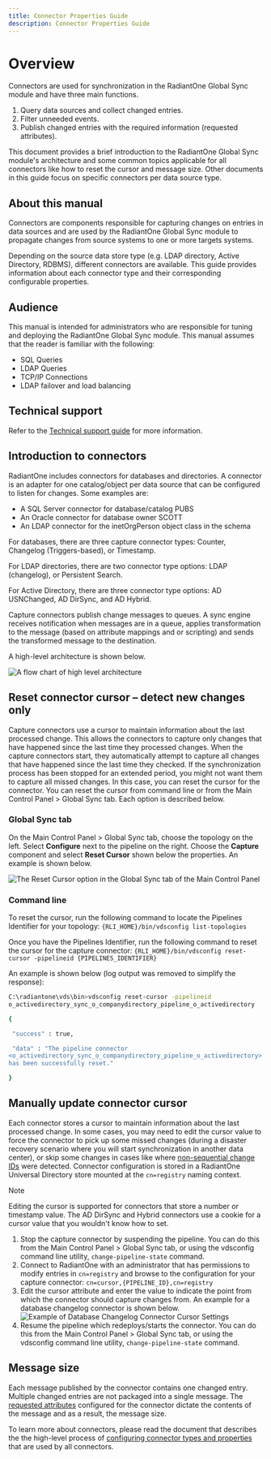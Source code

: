 ```yaml
---
title: Connector Properties Guide
description: Connector Properties Guide
---
```


# Overview

Connectors are used for synchronization in the RadiantOne Global Sync module and have three main functions.

1. Query data sources and collect changed entries.
1. Filter unneeded events.
1. Publish changed entries with the required information (requested attributes).

This document provides a brief introduction to the RadiantOne Global Sync module's architecture and some common topics applicable for all connectors like how to reset the cursor and message size. Other documents in this guide focus on specific connectors per data source type.

## About this manual

Connectors are components responsible for capturing changes on entries in data sources and are used by the RadiantOne Global Sync module to propagate changes from source systems to one or more targets systems.

Depending on the source data store type (e.g. LDAP directory, Active Directory, RDBMS), different connectors are available. This guide provides information about each connector type and their corresponding configurable properties.

## Audience

This manual is intended for administrators who are responsible for tuning and deploying the RadiantOne Global Sync module. This manual assumes that the reader is familiar with the following:

- SQL Queries
- LDAP Queries
- TCP/IP Connections
- LDAP failover and load balancing

## Technical support

Refer to the [Technical support guide](../common-info/technical-support.md) for more information.

## Introduction to connectors

RadiantOne includes connectors for databases and directories. A connector is an adapter for one catalog/object per data source that can be configured to listen for changes. Some examples are:

- A SQL Server connector for database/catalog PUBS
- An Oracle connector for database owner SCOTT
- An LDAP connector for the inetOrgPerson object class in the schema

For databases, there are three capture connector types: Counter, Changelog (Triggers-based), or Timestamp.

For LDAP directories, there are two connector type options: LDAP (changelog), or Persistent Search.

For Active Directory, there are three connector type options: AD USNChanged, AD DirSync, and AD Hybrid.

Capture connectors publish change messages to queues. A sync engine receives notification when messages are in a queue, applies transformation to the message (based on attribute mappings and or scripting) and sends the transformed message to the destination.

A high-level architecture is shown below.

![A flow chart of high level architecture](media/image1.png)

## Reset connector cursor – detect new changes only

Capture connectors use a cursor to maintain information about the last processed change. This allows the connectors to capture only changes that have happened since the last time they processed changes. When the capture connectors start, they automatically attempt to capture all changes that have happened since the last time they checked. If the synchronization process has been stopped for an extended period, you might not want them to capture all missed changes. In this case, you can reset the cursor for the connector. You can reset the cursor from command line or from the Main Control Panel > Global Sync tab. Each option is described below.

### Global Sync tab

On the Main Control Panel > Global Sync tab, choose the topology on the left. Select **Configure** next to the pipeline on the right. Choose the **Capture** component and select **Reset Cursor** shown below the properties. An example is shown below.

![The Reset Cursor option in the Global Sync tab of the Main Control Panel](media/image2.png)

### Command line

To reset the cursor, run the following command to locate the Pipelines Identifier for your topology: `{RLI_HOME}/bin/vdsconfig list-topologies`

Once you have the Pipelines Identifier, run the following command to reset the cursor for the capture connector: `{RLI_HOME}/bin/vdsconfig reset-cursor -pipelineid {PIPELINES_IDENTIFIER}`

An example is shown below (log output was removed to simplify the response):

```sh
C:\radiantone\vds\bin>vdsconfig reset-cursor -pipelineid
o_activedirectory_sync_o_companydirectory_pipeline_o_activedirectory

{

 "success" : true,

 "data" : "The pipeline connector
<o_activedirectory_sync_o_companydirectory_pipeline_o_activedirectory>
has been successfully reset."

}
```

## Manually update connector cursor

Each connector stores a cursor to maintain information about the last processed change. In some cases, you may need to edit the cursor value to force the connector to pick up some missed changes (during a disaster recovery scenario where you will start synchronization in another data center), or skip some changes in cases like where [non-sequential change IDs](database-timestamp-connector.md#force-sequential-counters) were detected. Connector configuration is stored in a RadiantOne Universal Directory store mounted at the `cn=registry` naming context.

>[!note]
>Editing the cursor is supported for connectors that store a number or timestamp value. The AD DirSync and Hybrid connectors use a cookie for a cursor value that you wouldn't know how to set.

1. Stop the capture connector by suspending the pipeline. You can do this from the Main Control Panel > Global Sync tab, or using the vdsconfig command line utility, `change-pipeline-state` command.
1. Connect to RadiantOne with an administrator that has permissions to modify entries in `cn=registry` and browse to the configuration for your capture connector: `cn=cursor,{PIPELINE_ID},cn=registry`
1. Edit the cursor attribute and enter the value to indicate the point from which the connector should capture changes from. An example for a database changelog connector is shown below.
    ![Example of Database Changelog Connector Cursor Settings](media/image3.png)
1. Resume the pipeline which redeploys/starts the connector. You can do this from the Main Control Panel > Global Sync tab, or using the vdsconfig command line utility, `change-pipeline-state` command.

## Message size

Each message published by the connector contains one changed entry. Multiple changed entries are not packaged into a single message. The [requested attributes](configure-connector-types-and-properties.md#request-all-attributes) configured for the connector dictate the contents of the message and as a result, the message size.

To learn more about connectors, please read the document that describes the the high-level process of [configuring connector types and properties](configure-connector-types-and-properties.md) that are used by all connectors.

